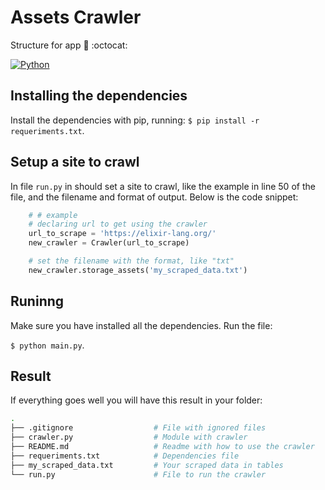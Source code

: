 # Assets Crawler

Structure for app :open_file_folder: :octocat:

[![Python](https://img.shields.io/badge/python-3.6-blue.svg)](https://www.python.org/downloads/release/python-360/)

## Installing the dependencies

Install the dependencies with pip, running:
`$ pip install -r requeriments.txt`.

## Setup a site to crawl

In file `run.py` in should set a site to crawl, like the example in line 50 of the file, and the filename and format of output. Below is the code snippet:

```python
    # # example
    # declaring url to get using the crawler
    url_to_scrape = 'https://elixir-lang.org/'
    new_crawler = Crawler(url_to_scrape)

    # set the filename with the format, like "txt"
    new_crawler.storage_assets('my_scraped_data.txt')

```

## Runinng

Make sure you have installed all the dependencies. Run the file:

`$ python main.py`.

## Result

If everything goes well you will have this result in your folder:

```bash
.
├── .gitignore                  # File with ignored files
├── crawler.py                  # Module with crawler
├── README.md                   # Readme with how to use the crawler
├── requeriments.txt            # Dependencies file
├── my_scraped_data.txt         # Your scraped data in tables
└── run.py                      # File to run the crawler
```
